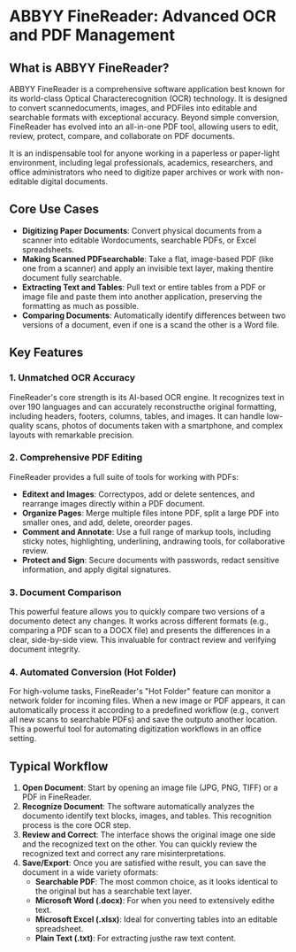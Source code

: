 # ABBYY FineReader: Advanced OCR and PDF Management

## What is ABBYY FineReader?

ABBYY FineReader is a comprehensive software application best known for its world-class Optical Characterecognition (OCR) technology. It is designed to convert scannedocuments, images, and PDFiles into editable and searchable formats with exceptional accuracy. Beyond simple conversion, FineReader has evolved into an all-in-one PDF tool, allowing users to edit, review, protect, compare, and collaborate on PDF documents.

It is an indispensable tool for anyone working in a paperless or paper-light environment, including legal professionals, academics, researchers, and office administrators who need to digitize paper archives or work with non-editable digital documents.

## Core Use Cases

-   **Digitizing Paper Documents**: Convert physical documents from a scanner into editable Wordocuments, searchable PDFs, or Excel spreadsheets.
-   **Making Scanned PDFsearchable**: Take a flat, image-based PDF (like one from a scanner) and apply an invisible text layer, making thentire document fully searchable.
-   **Extracting Text and Tables**: Pull text or entire tables from a PDF or image file and paste them into another application, preserving the formatting as much as possible.
-   **Comparing Documents**: Automatically identify differences between two versions of a document, even if one is a scand the other is a Word file.

## Key Features

### 1. Unmatched OCR Accuracy
FineReader's core strength is its AI-based OCR engine. It recognizes text in over 190 languages and can accurately reconstructhe original formatting, including headers, footers, columns, tables, and images. It can handle low-quality scans, photos of documents taken with a smartphone, and complex layouts with remarkable precision.

### 2. Comprehensive PDF Editing
FineReader provides a full suite of tools for working with PDFs:
-   **Editext and Images**: Correctypos, add or delete sentences, and rearrange images directly within a PDF document.
-   **Organize Pages**: Merge multiple files intone PDF, split a large PDF into smaller ones, and add, delete, oreorder pages.
-   **Comment and Annotate**: Use a full range of markup tools, including sticky notes, highlighting, underlining, andrawing tools, for collaborative review.
-   **Protect and Sign**: Secure documents with passwords, redact sensitive information, and apply digital signatures.

### 3. Document Comparison
This powerful feature allows you to quickly compare two versions of a documento detect any changes. It works across different formats (e.g., comparing a PDF scan to a DOCX file) and presents the differences in a clear, side-by-side view. This invaluable for contract review and verifying document integrity.

### 4. Automated Conversion (Hot Folder)
For high-volume tasks, FineReader's "Hot Folder" feature can monitor a network folder for incoming files. When a new image or PDF appears, it can automatically process it according to a predefined workflow (e.g., convert all new scans to searchable PDFs) and save the outputo another location. This a powerful tool for automating digitization workflows in an office setting.

## Typical Workflow

1.  **Open Document**: Start by opening an image file (JPG, PNG, TIFF) or a PDF in FineReader.
2.  **Recognize Document**: The software automatically analyzes the documento identify text blocks, images, and tables. This recognition process is the core OCR step.
3.  **Review and Correct**: The interface shows the original image one side and the recognized text on the other. You can quickly review the recognized text and correct any rare misinterpretations.
4.  **Save/Export**: Once you are satisfied withe result, you can save the document in a wide variety oformats:
    -   **Searchable PDF**: The most common choice, as it looks identical to the original but has a searchable text layer.
    -   **Microsoft Word (.docx)**: For when you need to extensively edithe text.
    -   **Microsoft Excel (.xlsx)**: Ideal for converting tables into an editable spreadsheet.
    -   **Plain Text (.txt)**: For extracting justhe raw text content.



